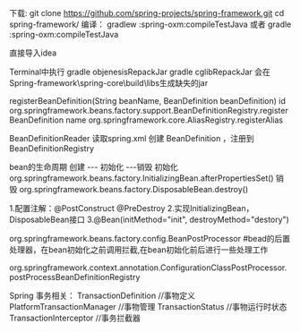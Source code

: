 下载:
git clone https://github.com/spring-projects/spring-framework.git
cd spring-framework/
编译：
gradlew :spring-oxm:compileTestJava
或者
gradle :spring-oxm:compileTestJava

直接导入idea

Terminal中执行
gradle objenesisRepackJar
gradle cglibRepackJar
会在Spring-framework\spring-core\build\libs生成缺失的jar



registerBeanDefinition(String beanName, BeanDefinition beanDefinition)
id   org.springframework.beans.factory.support.BeanDefinitionRegistry.registerBeanDefinition
name  org.springframework.core.AliasRegistry.registerAlias


BeanDefinitionReader 读取spring.xml  创建 BeanDefinition ，注册到 BeanDefinitionRegistry


bean的生命周期
创建 --- 初始化 ---销毁
初始化 org.springframework.beans.factory.InitializingBean.afterPropertiesSet()
销毁  org.springframework.beans.factory.DisposableBean.destroy()

1.配置注解：@PostConstruct  @PreDestroy
2.实现InitializingBean，DisposableBean接口
3.@Bean(initMethod="init", destroyMethod="destory")

org.springframework.beans.factory.config.BeanPostProcessor #bead的后置处理器，在bean初始化之前调用拦截,在bean初始化前后进行一些处理工作


org.springframework.context.annotation.ConfigurationClassPostProcessor.postProcessBeanDefinitionRegistry




Spring 事务相关：
TransactionDefinition  //事物定义
PlatformTransactionManager   //事物管理
TransactionStatus  //事物运行时状态
TransactionInterceptor  //事务拦截器



